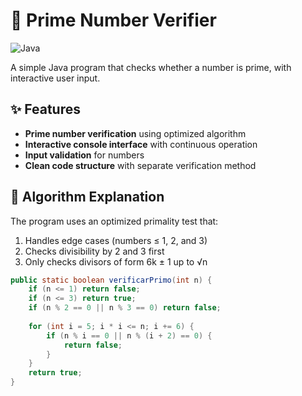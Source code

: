 # 🔢 Prime Number Verifier

![Java](https://img.shields.io/badge/Java-23%2B-ED8B00?logo=openjdk&logoColor=green)

A simple Java program that checks whether a number is prime, with interactive user input.

## ✨ Features

- **Prime number verification** using optimized algorithm
- **Interactive console interface** with continuous operation
- **Input validation** for numbers
- **Clean code structure** with separate verification method

## 🧮 Algorithm Explanation

The program uses an optimized primality test that:
1. Handles edge cases (numbers ≤ 1, 2, and 3)
2. Checks divisibility by 2 and 3 first
3. Only checks divisors of form 6k ± 1 up to √n

```java
public static boolean verificarPrimo(int n) {
    if (n <= 1) return false;
    if (n <= 3) return true;
    if (n % 2 == 0 || n % 3 == 0) return false;
    
    for (int i = 5; i * i <= n; i += 6) {
        if (n % i == 0 || n % (i + 2) == 0) {
            return false;
        }
    }
    return true;
}
